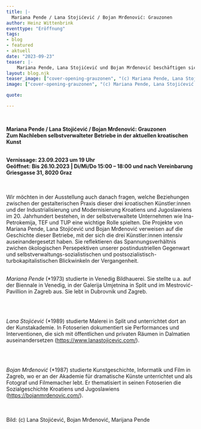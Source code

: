 ```yaml
---
title: |-
  Mariana Pende / Lana Stojićević / Bojan Mrđenović: Grauzonen
author: Heinz Wittenbrink
eventtype: "Eröffnung"
tags:
- blog
- featured
- aktuell
date: "2023-09-23"
teaser: |-
    Mariana Pende, Lana Stojićević und Bojan Mrđenović beschäftigen sich in den Arbeiten dieser Ausstellung mit Industrieabfällen im öffentlichen Raum. In fast abstrakt wirkenden Fotos dokumentiert Bojan Mrđenović die Phosphorgips-Deponie des Düngemittel-Werks Ina-Petrokemija in Kutina. Lana Stojićević untersucht und inszeniert in Crno Brdo (dt.: Schwarzer Berg) einen Hügel in dem Dorf Donje Biljane, der aus den gesundheitsgefährlichen Abfällen des früheren Šibeniker Betriebs TEF besteht. Mariana Pende verwendet Graphitstaub, den sie als Abfallprodukt der früheren Dubrovniker Firma TUP kennengelernt hat, zur Überarbeitung natürlicher und künstlicher Oberflächen wie der eines Schwamms.
layout: blog.njk
teaser_image: ["cover-opening-grauzonen", "(c) Mariana Pende, Lana Stojićević und Bojan Mrđenović"]
image: ["cover-opening-grauzonen", "(c) Mariana Pende, Lana Stojićević und Bojan Mrđenović"]

quote:

---
```

</br>


**Mariana Pende / Lana Stojićević / Bojan Mrđenović: Grauzonen**
</br>
**Zum Nachleben selbstverwalteter Betriebe in der aktuellen kroatischen Kunst**
</br>
</br>

**Vernissage: 23.09.2023 um 19 Uhr**
</br>
**Geöffnet: Bis 26.10.2023 | Di/Mi/Do 15:00 – 18:00 und nach Vereinbarung**
</br>
**Griesgasse 31, 8020 Graz**

</br>
</br>
Wir möchten in der Ausstellung auch danach fragen, welche Beziehungen zwischen der gestalterischen Praxis dieser drei kroatischen Künstler:innen und der Industrialisierung und Modernisierung Kroatiens und Jugoslawiens im 20. Jahrhundert bestehen, in der selbstverwaltete Unternehmen wie Ina-Petrokemija, TEF und TUP eine wichtige Rolle spielten. Die Projekte von Mariana Pende, Lana Stojićević und Bojan Mrđenović verweisen auf die Geschichte dieser Betriebe, mit der sich die drei Künstler:innen intensiv auseinandergesetzt haben. Sie reflektieren das Spannungsverhältnis zwichen ökologischen Persepektiven unserer postindustriellen Gegenwart und selbstverwaltungs-sozialistischen und postsozialistisch-turbokapitalistischen Blickwinkeln der Vergangenheit.



</br>
</br>

*Mariana Pende* (*1973) studierte in Venedig Bildhauerei. Sie stellte u.a. auf der Biennale in Venedig, in der Galerija Umjetnina in Split und im Mestrović-Pavillion in Zagreb aus. Sie lebt in Dubrovnik und Zagreb. 

</br>
</br>

*Lana Stojićević* (*1989) studierte Malerei in Split und unterrichtet dort an der Kunstakademie. In Fotoserien dokumentiert sie Performances und Interventionen, die sich mit öffentlichen und privaten Räumen in Dalmatien auseinandersetzen (<https://www.lanastojicevic.com/>). 

</br>
</br>

*Bojan Mrđenović* (*1987) studierte Kunstgeschichte, Informatik und Film in Zagreb, wo er an der Akademie für dramatische Künste unterrichtet und als Fotograf und Filmemacher lebt. Er thematisiert in seinen Fotoserien die Sozialgeschichte Kroatiens und Jugoslawiens (<https://bojanmrdenovic.com/>).

</br>
</br>
Bild: (c) Lana Stojićević, Bojan Mrđenović, Marijana Pende



